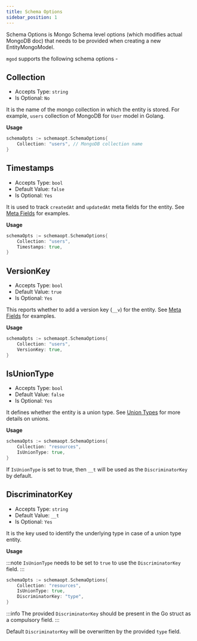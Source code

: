 ```yaml
---
title: Schema Options
sidebar_position: 1
---
```


Schema Options is Mongo Schema level options (which modifies actual MongoDB doc) that needs to be provided when creating a new EntityMongoModel.

`mgod` supports the following schema options -

## Collection
* Accepts Type: `string`
* Is Optional: `No`

It is the name of the mongo collection in which the entity is stored. For example, `users` collection of MongoDB for `User` model in Golang.

**Usage**
```go
schemaOpts := schemaopt.SchemaOptions{
	Collection: "users", // MongoDB collection name
}
```

## Timestamps
* Accepts Type: `bool`
* Default Value: `false`
* Is Optional: `Yes`

It is used to track `createdAt` and `updatedAt` meta fields for the entity. See [Meta Fields](meta_fields.md) for examples.

**Usage**
```go
schemaOpts := schemaopt.SchemaOptions{
	Collection: "users",
	Timestamps: true,
}
```

## VersionKey
* Accepts Type: `bool`
* Default Value: `true`
* Is Optional: `Yes`

This reports whether to add a version key (`__v`) for the entity. See [Meta Fields](meta_fields.md) for examples.

**Usage**
```go
schemaOpts := schemaopt.SchemaOptions{
	Collection: "users",
	VersionKey: true,
}
```

## IsUnionType
* Accepts Type: `bool`
* Default Value: `false`
* Is Optional: `Yes`

It defines whether the entity is a union type. See [Union Types](../advanced-guide/union_types.md) for more details on unions.

**Usage**
```go
schemaOpts := schemaopt.SchemaOptions{
	Collection: "resources",
	IsUnionType: true,
}
```
If `IsUnionType` is set to true, then `__t` will be used as the `DiscriminatorKey` by default.

## DiscriminatorKey
* Accepts Type: `string`
* Default Value: `__t`
* Is Optional: `Yes`

It is the key used to identify the underlying type in case of a union type entity.

**Usage**

:::note
`IsUnionType` needs to be set to `true` to use the `DiscriminatorKey` field.
:::

```go
schemaOpts := schemaopt.SchemaOptions{
	Collection: "resources",
	IsUnionType: true,
	DiscriminatorKey: "type",
}
```

:::info
The provided `DiscriminatorKey` should be present in the Go struct as a compulsory field.
:::

Default `DiscriminatorKey` will be overwritten by the provided `type` field.